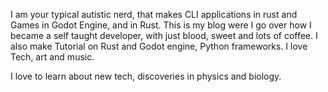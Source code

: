 
 I am your typical autistic nerd, that makes CLI applications in rust and Games in Godot Engine, and in Rust. 
 This is my blog were I go over how I became a self taught developer, with just blood, sweet and lots of coffee.
 I also make Tutorial on Rust and Godot engine, Python frameworks. I love Tech, art and music. 

 I love to learn about new tech, discoveries in physics and biology.
 
